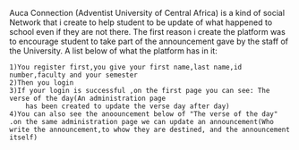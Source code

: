  
Auca Connection (Adventist University of Central Africa) is a kind of social Network that i create to help student to
be update of what happened to school even if they are not there. The first reason i create the platform was to encourage 
student to take part of the announcement gave by the staff of the University.
A list below of what the platform has in it:

	1)You register first,you give your first name,last name,id number,faculty and your semester
	2)Then you login
	3)If your login is successful ,on the first page you can see: The verse of the day(An administration page
		has been created to update the verse day after day)
	4)You can also see the anoouncement below of "The verse of the day" .on the same administration page we can update an announcement(Who write the announcement,to whow they are destined, and the announcement itself)
	
